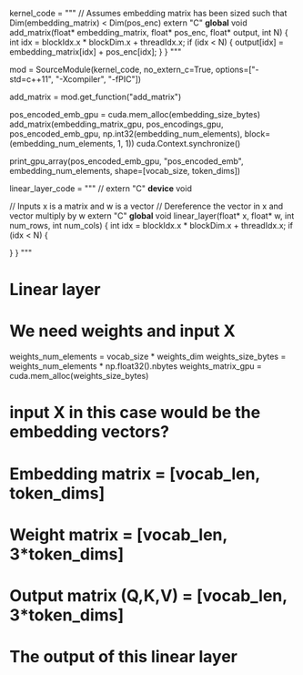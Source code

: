 kernel_code = """
// Assumes embedding matrix has been sized such that Dim(embedding_matrix) < Dim(pos_enc)
extern "C" __global__ void add_matrix(float* embedding_matrix, float* pos_enc, float* output, int N) {
  int idx = blockIdx.x * blockDim.x + threadIdx.x;
  if (idx < N) {
    output[idx] = embedding_matrix[idx] + pos_enc[idx];
  }
}
"""

mod = SourceModule(kernel_code,
                   no_extern_c=True,
                   options=["-std=c++11",
                           "-Xcompiler",
                           "-fPIC"])

add_matrix = mod.get_function("add_matrix")

pos_encoded_emb_gpu = cuda.mem_alloc(embedding_size_bytes)
add_matrix(embedding_matrix_gpu,
           pos_encodings_gpu,
           pos_encoded_emb_gpu,
           np.int32(embedding_num_elements),
           block=(embedding_num_elements, 1, 1))
cuda.Context.synchronize()

print_gpu_array(pos_encoded_emb_gpu,
                "pos_encoded_emb",
                embedding_num_elements,
                shape=[vocab_size, token_dims])

linear_layer_code = """
// extern "C" __device__ void 

// Inputs x is a matrix and w is a vector
// Dereference the vector in x and vector multiply by w
extern "C" __global__ void linear_layer(float* x, float* w, int num_rows, int num_cols) {
  int idx = blockIdx.x * blockDim.x + threadIdx.x;
  if (idx < N) {

  }
}
"""

# Linear layer
# We need weights and input X
weights_num_elements = vocab_size * weights_dim
weights_size_bytes = weights_num_elements * np.float32().nbytes
weights_matrix_gpu = cuda.mem_alloc(weights_size_bytes)

# input X in this case would be the embedding vectors?

# Embedding matrix = [vocab_len, token_dims]
# Weight matrix = [vocab_len, 3*token_dims]
# Output matrix (Q,K,V) = [vocab_len, 3*token_dims]
# The output of this linear layer
